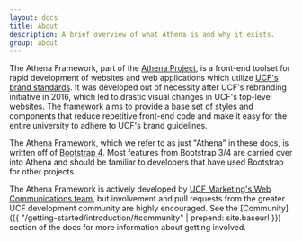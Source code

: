 ```yaml
---
layout: docs
title: About
description: A brief overview of what Athena is and why it exists.
group: about
---
```


The Athena Framework, part of the [Athena Project](https://ucf.github.io/Athena-Project/), is a front-end toolset for rapid development of websites and web applications which utilize [UCF's brand standards](https://www.ucf.edu/brand/).  It was developed out of necessity after UCF's rebranding initiative in 2016, which led to drastic visual changes in UCF's top-level websites.  The framework aims to provide a base set of styles and components that reduce repetitive front-end code and make it easy for the entire university to adhere to UCF's brand guidelines.

The Athena Framework, which we refer to as just "Athena" in these docs, is written off of [Bootstrap 4](http://v4-alpha.getbootstrap.com/).  Most features from Bootstrap 3/4 are carried over into Athena and should be familiar to developers that have used Bootstrap for other projects.

The Athena Framework is actively developed by [UCF Marketing's Web Communications team](https://www.ucf.edu/brand/contact-us/), but involvement and pull requests from the greater UCF development community are highly encouraged. See the [Community]({{ "/getting-started/introduction/#community" | prepend: site.baseurl }}) section of the docs for more information about getting involved.
